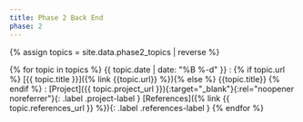```yaml
---
title: Phase 2 Back End
phase: 2
---
```


{% assign topics = site.data.phase2_topics | reverse %}

{% for topic in topics %}
{{ topic.date | date: "%B %-d" }}
: {% if topic.url %} [{{ topic.title }}]({% link {{topic.url}} %}){% else %} {{topic.title}} {% endif %}
: [Project]({{ topic.project_url }}){:target="_blank"}{:rel="noopener noreferrer"}{: .label .project-label } [References]({% link {{ topic.references_url }} %}){: .label .references-label }
{% endfor %}
